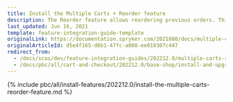 ```yaml
---
title: Install the Multiple Carts + Reorder feature
description: The Reorder feature allows reordering previous orders. This guide will walk you through the process of integrating the feature into your project.
last_updated: Jun 16, 2021
template: feature-integration-guide-template
originalLink: https://documentation.spryker.com/2021080/docs/multiple-carts-reorder-feature-integration
originalArticleId: d5e4f165-d6b1-47fc-a008-ee010307c447
redirect_from:
  - /docs/scos/dev/feature-integration-guides/202212.0/multiple-carts-reorder-feature-integration.html  
  - /docs/pbc/all/cart-and-checkout/202212.0/base-shop/install-and-upgrade/install-features/install-the-multiple-carts-reorder-feature.html
---
```


{% include pbc/all/install-features/202212.0/install-the-multiple-carts-reorder-feature.md %} <!-- To edit, see /_includes/pbc/all/install-features/202212.0/install-the-multiple-carts-reorder-feature.md -->
